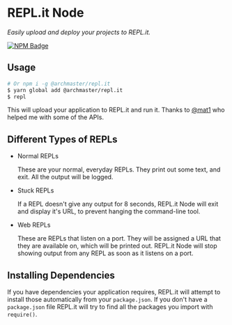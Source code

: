 # REPL.it Node

*Easily upload and deploy your projects to REPL.it.*

[![NPM Badge](https://img.shields.io/npm/v/@archmaster/repl.it.svg?colorB=red&style=flat-square)](https://npmjs.com/@archmaster/repl.it)

## Usage 

```bash
# Or npm i -g @archmaster/repl.it
$ yarn global add @archmaster/repl.it
$ repl
```

This will upload your application to REPL.it and run it. Thanks to [@mat1](https://repl.it/@mat1) who helped me with some of the APIs.

## Different Types of REPLs

- Normal REPLs

  These are your normal, everyday REPLs. They print out some text, and exit. All the output will be logged.

- Stuck REPLs

  If a REPL doesn't give any output for 8 seconds, REPL.it Node will exit and display it's URL, to prevent hanging the command-line tool.

- Web REPLs

  These are REPLs that listen on a port. They will be assigned a URL that they are available on, which will be printed out. REPL.it Node will stop showing output from any REPL as soon as it listens on a port.

## Installing Dependencies

If you have dependencies your application requires, REPL.it will attempt to install those automatically from your `package.json`. If you don't have a `package.json` file REPL.it will try to find all the packages you import with `require()`.